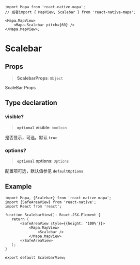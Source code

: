 ```tsx
import Mapa from 'react-native-mapa';
// 或者import { MapView, Scalebar } from 'react-native-mapa';

<Mapa.MapView>
    <Mapa.Scalebar pitch={60} />
</Mapa.MapView>;
```

# Scalebar

## Props

> **ScalebarProps**: `Object`

ScaleBar Props

## Type declaration

### visible?

> **`optional`** **visible**: `boolean`

是否显示，可选，默认 `true`

### options?

> **`optional`** **options**: `Options`

配置项可选，默认值参见 `defaultOptions`

## Example

```
import Mapa, {Scalebar} from 'react-native-mapa';
import {SafeAreaView} from 'react-native';
import React from 'react';

function ScalebarView(): React.JSX.Element {
   return (
       <SafeAreaView style={{height: '100%'}}>
           <Mapa.MapView>
               <Scalebar />
           </Mapa.MapView>
       </SafeAreaView>
   );
}

export default ScalebarView;

```
